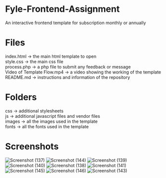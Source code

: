# Fyle-Frontend-Assignment
An interactive frontend template for subscription monthly or annually

# Files
index.html -> the main html template to open <br/>
style.css -> the main css file <br/>
process.php -> a php file to submit any feedback or message <br/>
Video of Template Flow.mp4 -> a video showing the working of the template <br/>
README.md -> instructions and information of the repository

# Folders
css -> additional stylesheets <br/>
js -> additional javascript files and vendor files <br/>
images -> all the images used in the template <br/>
fonts -> all the fonts used in the template <br/>

# Screenshots
![Screenshot (137)](https://user-images.githubusercontent.com/30414667/56848990-43d3f880-690c-11e9-9f5c-fdf74db61a0d.png)
![Screenshot (144)](https://user-images.githubusercontent.com/30414667/56849152-8f87a180-690e-11e9-98db-2cf3d63cfa57.png)
![Screenshot (139)](https://user-images.githubusercontent.com/30414667/56849009-91e8fc00-690c-11e9-9875-79453dc80e4c.png)
![Screenshot (140)](https://user-images.githubusercontent.com/30414667/56849011-aaf1ad00-690c-11e9-997d-7a17a0596363.png)
![Screenshot (138)](https://user-images.githubusercontent.com/30414667/56849021-c3fa5e00-690c-11e9-92b6-0e3306523bf1.png)
![Screenshot (141)](https://user-images.githubusercontent.com/30414667/56849027-ce1c5c80-690c-11e9-8964-3310f32bafe7.png)
![Screenshot (145)](https://user-images.githubusercontent.com/30414667/56849156-98787300-690e-11e9-9e9c-4e2ff3df0566.png)
![Screenshot (146)](https://user-images.githubusercontent.com/30414667/56849157-9dd5bd80-690e-11e9-9372-d7f5f24d76ec.png)
![Screenshot (143)](https://user-images.githubusercontent.com/30414667/56849145-77178700-690e-11e9-9822-ff2de426dbed.png)

